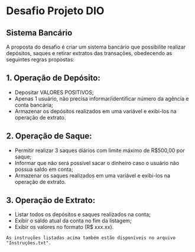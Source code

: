 # Desafio Projeto DIO
## Sistema Bancário
A proposta do desafio é criar um sistema bancário que possibilite realizar depósitos, saques e retirar extratos das transações, obedecendo as seguintes regras propostas:

## 1. Operação de Depósito:
- Depositar VALORES POSITIVOS;
- Apenas 1 usuário, não precisa informar/identificar número da agência e conta bancária;
- Armazenar os depósitos realizados em uma variável e exibi-los na operação de extrato.

## 2. Operação de Saque:
- Permitir realizar 3 saques diários com limite máximo de R$500,00 por saque;
- Informar que não será possível sacar o dinheiro caso o usuário não possua saldo em conta;
- Armazenar os saques realizados em uma variável e exibi-los na operação de extrato.

## 3. Operação de Extrato:
- Listar todos os depósitos e saques realizados na conta;
- Exibir o saldo atual da conta no fim da listagem;
- Exibir os valores no formato (R$ xxx.xx).

```
As instruções listadas acima também estão disponíveis no arquivo "Instruções.txt".
```

